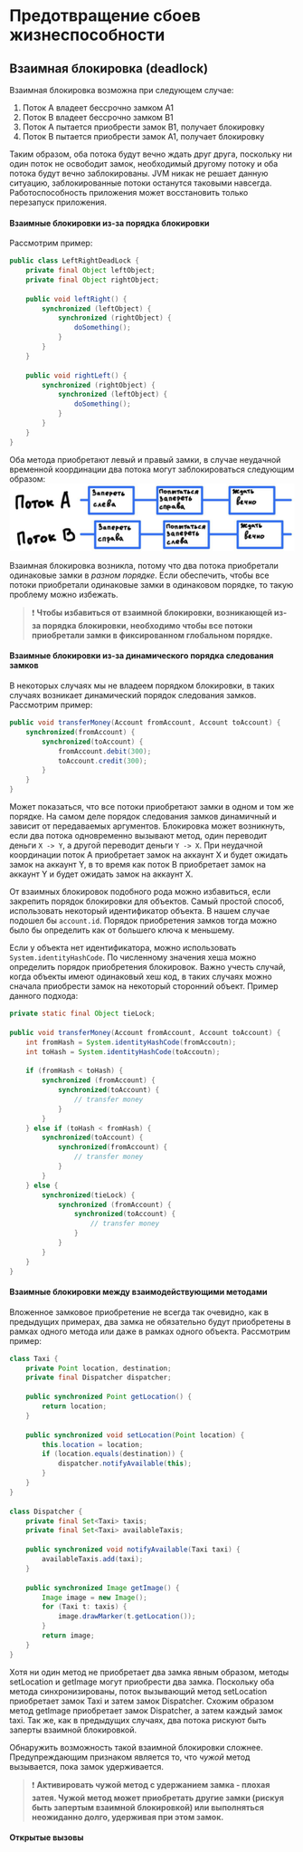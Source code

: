 # Предотвращение сбоев жизнеспособности
## Взаимная блокировка (deadlock)
Взаимная блокировка возможна при следующем случае:
1) Поток А владеет бессрочно замком А1
2) Поток В владеет бессрочно замком В1
3) Поток А пытается приобрести замок В1, получает блокировку
4) Поток В пытается приобрести замок А1, получает блокировку

Таким образом, оба потока будут вечно ждать друг друга, поскольку ни один поток не освободит замок, необходимый 
другому потоку и оба потока будут вечно заблокированы. JVM никак не решает данную ситуацию, заблокированные потоки 
останутся таковыми навсегда. Работоспособность приложения может восстановить только перезапуск приложения. 

#### Взаимные блокировки из-за порядка блокировки
Рассмотрим пример:
```java
public class LeftRightDeadLock {
    private final Object leftObject;
    private final Object rightObject;
    
    public void leftRight() {
        synchronized (leftObject) {
            synchronized (rightObject) {
                doSomething();
            }
        }
    }
    
    public void rightLeft() {
        synchronized (rightObject) {
            synchronized (leftObject) {
                doSomething();
            }
        }
    }
}
```
Оба метода приобретают левый и правый замки, в случае неудачной временной координации два потока могут 
заблокироваться следующим образом:
![deadlock_example](../../img/multithread/deadlock_example.jpg)

Взаимная блокировка возникла, потому что два потока приобретали одинаковые замки в _разном порядке_. Если обеспечить, 
чтобы все потоки приобретали одинаковые замки в одинаковом порядке, то такую проблему можно избежать.

> :exclamation: **Чтобы избавиться от взаимной блокировки, возникающей из-за порядка блокировки, необходимо чтобы 
> все потоки приобретали замки в фиксированном глобальном порядке.**

#### Взаимные блокировки из-за динамического порядка следования замков
В некоторых случаях мы не владеем порядком блокировки, в таких случаях возникает динамический порядок 
следования замков. Рассмотрим пример:
```java
public void transferMoney(Account fromAccount, Account toAccount) {
    synchronized(fromAccount) {
        synchronized(toAccount) {
            fromAccount.debit(300);
            toAccount.credit(300);
        }
    }
}
```
Может показаться, что все потоки приобретают замки в одном и том же порядке. На самом деле порядок следования замков 
динамичный и зависит от передаваемых аргументов. Блокировка может возникнуть, если два потока одновременно вызывают 
метод, один переводит деньги `X -> Y`, а другой переводит деньги `Y -> X`. При неудачной координации поток А 
приобретает замок на аккаунт Х и будет ожидать замок на аккаунт Y, в то время как поток В приобретает замок 
на аккаунт Y и будет ожидать замок на аккаунт X.

От взаимных блокировок подобного рода можно избавиться, если закрепить порядок блокировки для объектов. Самый простой 
способ, использовать некоторый идентификатор объекта. В нашем случае подошел бы `account.id`. Порядок приобретения 
замков тогда можно было бы определить как от большего ключа к меньшему.

Если у объекта нет идентификатора, можно использовать `System.identityHashCode`. По численному значения хеша 
можно определить порядок приобретения блокировок. Важно учесть случай, когда объекты имеют одинаковый хеш код, в 
таких случаях можно сначала приобрести замок на некоторый сторонний объект. Пример данного подхода:
```java
private static final Object tieLock;

public void transferMoney(Account fromAccount, Account toAccount) {
    int fromHash = System.identityHashCode(fromAccoutn);
    int toHash = System.identityHashCode(toAccoutn);
    
    if (fromHash < toHash) {
        synchronized (fromAccount) {
            synchronized(toAccount) {
                // transfer money
            }
        }
    } else if (toHash < fromHash) {
        synchronized(toAccount) {
            synchronized(fromAccount) {
                // transfer money
            }
        }
    } else {
        synchronized(tieLock) {
            synchronized (fromAccount) {
                synchronized(toAccount) {
                    // transfer money
                }
            }
        }
    }
}
```

#### Взаимные блокировки между взаимодействующими методами
Вложенное замковое приобретение не всегда так очевидно, как в предыдущих примерах, два замка не обязательно будут 
приобретены в рамках одного метода или даже в рамках одного объекта. Рассмотрим пример:
```java
class Taxi {
    private Point location, destination;
    private final Dispatcher dispatcher;
    
    public synchronized Point getLocation() {
        return location;
    }
    
    public synchronized void setLocation(Point location) {
        this.location = location;
        if (location.equals(destination)) {
            dispatcher.notifyAvailable(this);
        }
    }
}

class Dispatcher {
    private final Set<Taxi> taxis;
    private final Set<Taxi> availableTaxis;
    
    public synchronized void notifyAvailable(Taxi taxi) {
        availableTaxis.add(taxi);
    }
    
    public synchronized Image getImage() {
        Image image = new Image();
        for (Taxi t: taxis) {
            image.drawMarker(t.getLocation());
        }
        return image;
    }
}
```

Хотя ни один метод не приобретает два замка явным образом, методы setLocation и getImage могут приобрести два замка. 
Поскольку оба метода синхронизированы, поток вызывающий метод setLocation приобретает замок Taxi и затем 
замок Dispatcher. Схожим образом метод getImage приобретает замок Dispatcher, а затем каждый замок taxi. Так же, как в 
предыдущих случаях, два потока рискуют быть заперты взаимной блокировкой.

Обнаружить возможность такой взаимной блокировки сложнее. Предупреждающим признаком является то, что _чужой_ метод 
вызывается, пока замок удерживается.

> :exclamation: **Активировать чужой метод с удержанием замка - плохая затея. Чужой метод может приобретать другие 
> замки (рискуя быть запертым взаимной блокировкой) или выполняться неожиданно долго, удерживая при этом замок.** 

#### Открытые вызовы